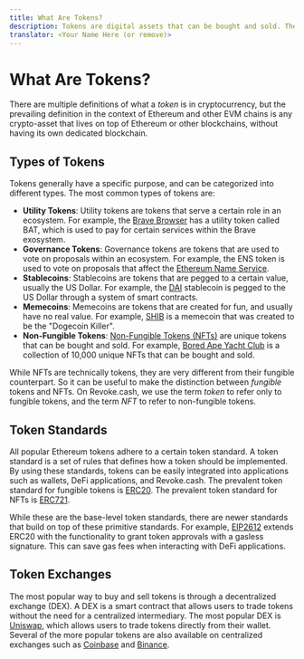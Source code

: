 ```yaml
---
title: What Are Tokens?
description: Tokens are digital assets that can be bought and sold. There are different kinds of tokens, like governance tokens or stablecoins. Learn more about tokens.
translator: <Your Name Here (or remove)>
---
```


# What Are Tokens?

There are multiple definitions of what a _token_ is in cryptocurrency, but the prevailing definition in the context of Ethereum and other EVM chains is any crypto-asset that lives on top of Ethereum or other blockchains, without having its own dedicated blockchain.

## Types of Tokens

Tokens generally have a specific purpose, and can be categorized into different types. The most common types of tokens are:

- **Utility Tokens**: Utility tokens are tokens that serve a certain role in an ecosystem. For example, the [Brave Browser](https://brave.com/) has a utility token called BAT, which is used to pay for certain services within the Brave exosystem.
- **Governance Tokens**: Governance tokens are tokens that are used to vote on proposals within an ecosystem. For example, the ENS token is used to vote on proposals that affect the [Ethereum Name Service](https://ens.domains/).
- **Stablecoins**: Stablecoins are tokens that are pegged to a certain value, usually the US Dollar. For example, the [DAI](https://makerdao.com/) stablecoin is pegged to the US Dollar through a system of smart contracts.
- **Memecoins**: Memecoins are tokens that are created for fun, and usually have no real value. For example, [SHIB](https://shibatoken.com/) is a memecoin that was created to be the "Dogecoin Killer".
- **Non-Fungible Tokens**: [Non-Fungible Tokens (NFTs)](/learn/basics/what-are-nfts) are unique tokens that can be bought and sold. For example, [Bored Ape Yacht Club](https://boredapeyachtclub.com/) is a collection of 10,000 unique NFTs that can be bought and sold.

While NFTs are technically tokens, they are very different from their fungible counterpart. So it can be useful to make the distinction between _fungible_ tokens and NFTs. On Revoke.cash, we use the term _token_ to refer only to fungible tokens, and the term _NFT_ to refer to non-fungible tokens.

## Token Standards

All popular Ethereum tokens adhere to a certain token standard. A token standard is a set of rules that defines how a token should be implemented. By using these standards, tokens can be easily integrated into applications such as wallets, DeFi applications, and Revoke.cash. The prevalent token standard for fungible tokens is [ERC20](https://eips.ethereum.org/EIPS/eip-20). The prevalent token standard for NFTs is [ERC721](https://eips.ethereum.org/EIPS/eip-721).

While these are the base-level token standards, there are newer standards that build on top of these primitive standards. For example, [EIP2612](https://eips.ethereum.org/EIPS/eip-2612) extends ERC20 with the functionality to grant token approvals with a gasless signature. This can save gas fees when interacting with DeFi applications.

## Token Exchanges

The most popular way to buy and sell tokens is through a decentralized exchange (DEX). A DEX is a smart contract that allows users to trade tokens without the need for a centralized intermediary. The most popular DEX is [Uniswap](https://uniswap.org/), which allows users to trade tokens directly from their wallet. Several of the more popular tokens are also available on centralized exchanges such as [Coinbase](https://www.coinbase.com/) and [Binance](https://www.binance.com/).
